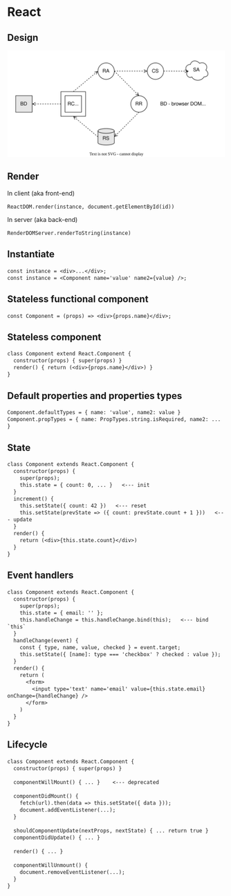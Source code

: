 # React

## Design
![react-redux](./react-redux.drawio.svg)

## Render
In client (aka front-end)
```
ReactDOM.render(instance, document.getElementById(id))
```
In server (aka back-end)
```
RenderDOMServer.renderToString(instance)
```
## Instantiate
```
const instance = <div>...</div>;
const instance = <Component name='value' name2={value} />;
```
## Stateless functional component
```
const Component = (props) => <div>{props.name}</div>;
```
## Stateless component
```
class Component extend React.Component {
  constructor(props) { super(props) }
  render() { return (<div>{props.name}</div>) }
}
```
## Default properties and properties types
```
Component.defaultTypes = { name: 'value', name2: value }
Component.propTypes = { name: PropTypes.string.isRequired, name2: ... }
```
## State
```
class Component extends React.Component {
  constructor(props) {
    super(props);
    this.state = { count: 0, ... }   <--- init
  }
  increment() { 
    this.setState({ count: 42 })   <--- reset
    this.setState(prevState => ({ count: prevState.count + 1 }))   <--- update
  }
  render() {
    return (<div>{this.state.count}</div>)
  }
}
```
## Event handlers
```
class Component extends React.Component {
  constructor(props) {
    super(props);
    this.state = { email: '' };
    this.handleChange = this.handleChange.bind(this);   <--- bind `this`
  }
  handleChange(event) {
    const { type, name, value, checked } = event.target;
    this.setState({ [name]: type === 'checkbox' ? checked : value });
  }
  render() {
    return (
      <form>
        <input type='text' name='email' value={this.state.email} onChange={handleChange} />
      </form>
    )
  }
}
```
## Lifecycle
```
class Component extends React.Component {
  constructor(props) { super(props) }

  componentWillMount() { ... }    <--- deprecated
  
  componentDidMount() {
    fetch(url).then(data => this.setState({ data }));
    document.addEventListener(...);
  }

  shouldComponentUpdate(nextProps, nextState) { ... return true }
  componentDidUpdate() { ... }

  render() { ... }
  
  componentWillUnmount() { 
    document.removeEventListener(...);
  }
}
```